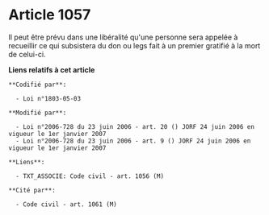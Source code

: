 # Article 1057

Il peut être prévu dans une libéralité qu'une personne sera appelée à recueillir ce qui subsistera du don ou legs fait à un
premier gratifié à la mort de celui-ci.

**Liens relatifs à cet article**

	**Codifié par**:

	  - Loi n°1803-05-03

	**Modifié par**:

	  - Loi n°2006-728 du 23 juin 2006 - art. 20 () JORF 24 juin 2006 en vigueur le 1er janvier 2007
	  - Loi n°2006-728 du 23 juin 2006 - art. 9 () JORF 24 juin 2006 en vigueur le 1er janvier 2007

	**Liens**:

	  - TXT_ASSOCIE: Code civil - art. 1056 (M)

	**Cité par**:

	  - Code civil - art. 1061 (M)
